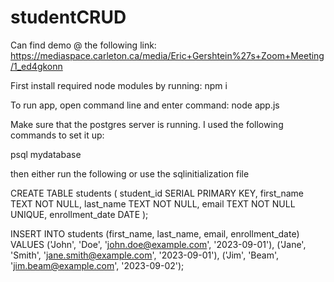 # studentCRUD

Can find demo @ the following link: https://mediaspace.carleton.ca/media/Eric+Gershtein%27s+Zoom+Meeting/1_ed4gkonn

First install required node modules by running: npm i

To run app, open command line and enter command: node app.js

Make sure that the postgres server is running. I used the following commands to set it up:

psql mydatabase

then either run the following or use the sqlinitialization file

CREATE TABLE students (
    student_id SERIAL PRIMARY KEY,
    first_name TEXT NOT NULL,
    last_name TEXT NOT NULL,
    email TEXT NOT NULL UNIQUE,
    enrollment_date DATE
);

INSERT INTO students (first_name, last_name, email, enrollment_date) VALUES ('John', 'Doe', 'john.doe@example.com', '2023-09-01'), ('Jane', 'Smith', 'jane.smith@example.com', '2023-09-01'), ('Jim', 'Beam', 'jim.beam@example.com', '2023-09-02');